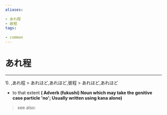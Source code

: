 ```yaml
---
aliases:
    
- あれ程
- 彼程
tags:
    
- common
---
```


# あれ程
---
1).
,あれ程 > あれほど,あれほど,彼程 > あれほど,あれほど

- to that extent
**( Adverb (fukushi) Noun which may take the genitive case particle 'no'; Usually written using kana alone)**
> see also: 
            
